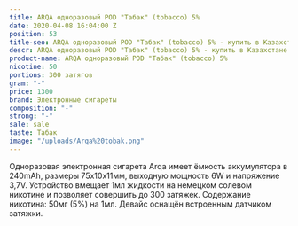 ```yaml
---
title: ARQA одноразовый POD "Табак" (tobacco) 5%
date: 2020-04-08 16:04:00 Z
position: 53
title-seo: ARQA одноразовый POD "Табак" (tobacco) 5% - купить в Казахстане
descr: ARQA одноразовый POD "Табак" (tobacco) 5% - купить в Казахстане
product-name: ARQA одноразовый POD "Табак" (tobacco) 5%
nicotine: 50
portions: 300 затягов
gram: "-"
price: 1300
brand: Электронные сигареты
composition: "-"
strong: "-"
sale: sale
taste: Табак
image: "/uploads/Arqa%20tobak.png"
---
```


Одноразовая электронная сигарета Arqa имеет ёмкость аккумулятора в 240mAh, размеры 75х10х11мм, выходную мощность 6W и напряжение 3,7V. Устройство вмещает 1мл жидкости на немецком солевом никотине и позволяет совершить до 300 затяжек. Содержание никотина: 50мг (5%) на 1мл. Девайс оснащён встроенным датчиком затяжки.